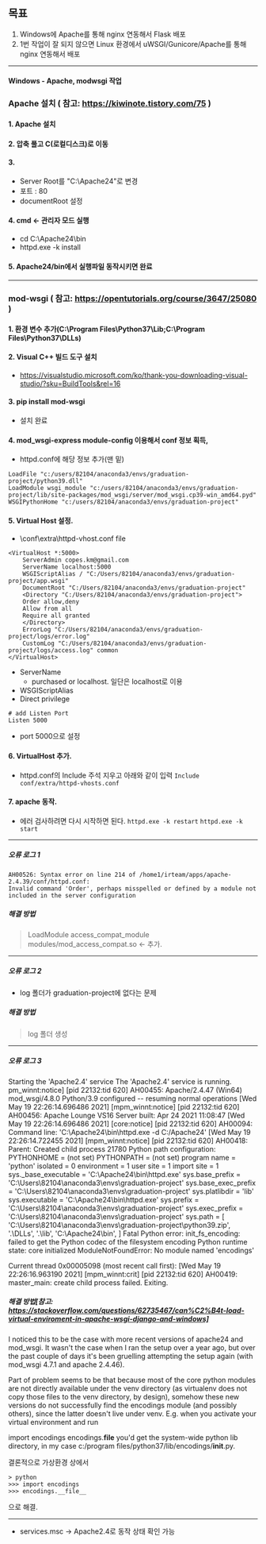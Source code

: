 ## 목표

1. Windows에 Apache를 통해 nginx 연동해서 Flask 배포 
2. 1번 작업이 잘 되지 않으면 Linux 환경에서 uWSGI/Gunicore/Apache를 통해 nginx 연동해서 배포

<hr>

#### Windows - Apache, modwsgi 작업

### Apache 설치 ( 참고: https://kiwinote.tistory.com/75 ) 
#### 1. Apache 설치
#### 2. 압축 풀고 C(로컬디스크)로 이동
#### 3. 
  - Server Root를 "C:\Apache24"로 변경
  - 포트 : 80
  - documentRoot 설정

#### 4. cmd <- 관리자 모드 실행
  - cd C:\Apache24\bin
  - httpd.exe -k install

#### 5. Apache24/bin에서 실행파일 동작시키면 완료

<hr>

### mod-wsgi ( 참고: https://opentutorials.org/course/3647/25080 )

#### 1. 환경 변수 추가(C:\Program Files\Python37\Lib\;C:\Program Files\Python37\DLLs\)
#### 2. Visual C++ 빌드 도구 설치
- https://visualstudio.microsoft.com/ko/thank-you-downloading-visual-studio/?sku=BuildTools&rel=16 
#### 3. pip install mod-wsgi
- 설치 완료
#### 4. mod_wsgi-express module-config 이용해서 conf 정보 획득, 
- httpd.conf에 해당 정보 추가(맨 밑) 
```
LoadFile "c:/users/82104/anaconda3/envs/graduation-project/python39.dll"
LoadModule wsgi_module "c:/users/82104/anaconda3/envs/graduation-project/lib/site-packages/mod_wsgi/server/mod_wsgi.cp39-win_amd64.pyd"
WSGIPythonHome "c:/users/82104/anaconda3/envs/graduation-project"
```
#### 5. Virtual Host 설정.
- <Apache24-Home>\conf\extra\httpd-vhost.conf file
```
<VirtualHost *:5000>
    ServerAdmin copes.km@gmail.com
    ServerName localhost:5000
    WSGIScriptAlias / "C:/Users/82104/anaconda3/envs/graduation-project/app.wsgi"
    DocumentRoot "C:/Users/82104/anaconda3/envs/graduation-project"
    <Directory "C:/Users/82104/anaconda3/envs/graduation-project">
	Order allow,deny
	Allow from all
	Require all granted
    </Directory>
    ErrorLog "C:/Users/82104/anaconda3/envs/graduation-project/logs/error.log"
    CustomLog "C:/Users/82104/anaconda3/envs/graduation-project/logs/access.log" common
</VirtualHost>
```
  - ServerName 
    - purchased or localhost. 일단은 localhost로 이용
  - WSGIScriptAlias
  - Direct privilege
```
# add Listen Port
Listen 5000
```
  - port 5000으로 설정

#### 6. VirtualHost 추가.
- httpd.conf의 Include 주석 지우고 아래와 같이 입력
`Include conf/extra/httpd-vhosts.conf`

#### 7. apache 동작.
- 에러 검사하려면 다시 시작하면 된다.
`httpd.exe -k restart`
`httpd.exe -k start`

<hr>

##### 오류 로그 1
```
AH00526: Syntax error on line 214 of /home1/irteam/apps/apache-2.4.39/conf/httpd.conf:
Invalid command 'Order', perhaps misspelled or defined by a module not included in the server configuration
```

##### 해결 방법
> LoadModule access_compat_module modules/mod_access_compat.so <- 추가.

<hr>

##### 오류 로그 2
- log 폴더가 graduation-project에 없다는 문제

##### 해결 방법
> log 폴더 생성

<hr>

##### 오류 로그 3
Starting the 'Apache2.4' service
The 'Apache2.4' service is running.
pm_winnt:notice] [pid 22132:tid 620] AH00455: Apache/2.4.47 (Win64) mod_wsgi/4.8.0 Python/3.9 configured -- resuming normal operations
[Wed May 19 22:26:14.696486 2021] [mpm_winnt:notice] [pid 22132:tid 620] AH00456: Apache Lounge VS16 Server built: Apr 24 2021 11:08:47
[Wed May 19 22:26:14.696486 2021] [core:notice] [pid 22132:tid 620] AH00094: Command line: 'C:\\Apache24\\bin\\httpd.exe -d C:/Apache24'
[Wed May 19 22:26:14.722455 2021] [mpm_winnt:notice] [pid 22132:tid 620] AH00418: Parent: Created child process 21780
Python path configuration:
  PYTHONHOME = (not set)
  PYTHONPATH = (not set)
  program name = 'python'
  isolated = 0
  environment = 1
  user site = 1
  import site = 1
  sys._base_executable = 'C:\\Apache24\\bin\\httpd.exe'
  sys.base_prefix = 'C:\\Users\\82104\\anaconda3\\envs\\graduation-project'
  sys.base_exec_prefix = 'C:\\Users\\82104\\anaconda3\\envs\\graduation-project'
  sys.platlibdir = 'lib'
  sys.executable = 'C:\\Apache24\\bin\\httpd.exe'
  sys.prefix = 'C:\\Users\\82104\\anaconda3\\envs\\graduation-project'
  sys.exec_prefix = 'C:\\Users\\82104\\anaconda3\\envs\\graduation-project'
  sys.path = [
    'C:\\Users\\82104\\anaconda3\\envs\\graduation-project\\python39.zip',
    '.\\DLLs',
    '.\\lib',
    'C:\\Apache24\\bin',
  ]
Fatal Python error: init_fs_encoding: failed to get the Python codec of the filesystem encoding
Python runtime state: core initialized
ModuleNotFoundError: No module named 'encodings'

Current thread 0x00005098 (most recent call first):
<no Python frame>
[Wed May 19 22:26:16.963190 2021] [mpm_winnt:crit] [pid 22132:tid 620] AH00419: master_main: create child process failed. Exiting.


##### 해결 방법[참고: https://stackoverflow.com/questions/62735467/can%C2%B4t-load-virtual-enviroment-in-apache-wsgi-django-and-windows]

I noticed this to be the case with more recent versions of apache24 and mod_wsgi. It wasn't the case when I ran the setup over a year ago, but over the past couple of days it's been gruelling attempting the setup again (with mod_wsgi 4.7.1 and apache 2.4.46).

Part of problem seems to be that because most of the core python modules are not directly available under the venv directory (as virtualenv does not copy those files to the venv directory, by design), somehow these new versions do not successfully find the encodings module (and possibly others), since the latter doesn't live under venv. E.g. when you activate your virtual environment and run

import encodings
encodings.__file__
you'd get the system-wide python lib directory, in my case c:/program files/python37/lib/encodings/__init__.py.

결론적으로
가상환경 상에서
```
> python
>>> import encodings
>>> encodings.__file__
```

으로 해결.
<hr>

- services.msc -> Apache2.4로 동작 상태 확인 가능









